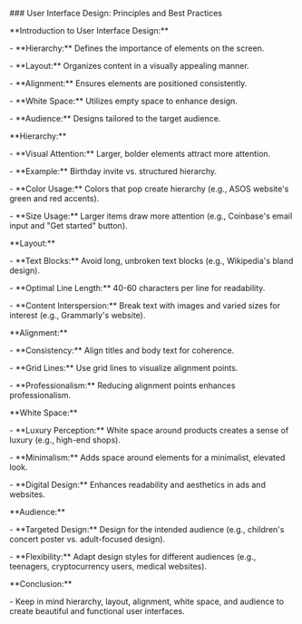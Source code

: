 \### User Interface Design: Principles and Best Practices

\*\*Introduction to User Interface Design:\*\*

\- \*\*Hierarchy:\*\* Defines the importance of elements on the screen.

\- \*\*Layout:\*\* Organizes content in a visually appealing manner.

\- \*\*Alignment:\*\* Ensures elements are positioned consistently.

\- \*\*White Space:\*\* Utilizes empty space to enhance design.

\- \*\*Audience:\*\* Designs tailored to the target audience.

\*\*Hierarchy:\*\*

\- \*\*Visual Attention:\*\* Larger, bolder elements attract more attention.

\- \*\*Example:\*\* Birthday invite vs. structured hierarchy.

\- \*\*Color Usage:\*\* Colors that pop create hierarchy (e.g., ASOS website's green and red accents).

\- \*\*Size Usage:\*\* Larger items draw more attention (e.g., Coinbase's email input and "Get started" button).

\*\*Layout:\*\*

\- \*\*Text Blocks:\*\* Avoid long, unbroken text blocks (e.g., Wikipedia's bland design).

\- \*\*Optimal Line Length:\*\* 40-60 characters per line for readability.

\- \*\*Content Interspersion:\*\* Break text with images and varied sizes for interest (e.g., Grammarly's website).

\*\*Alignment:\*\*

\- \*\*Consistency:\*\* Align titles and body text for coherence.

\- \*\*Grid Lines:\*\* Use grid lines to visualize alignment points.

\- \*\*Professionalism:\*\* Reducing alignment points enhances professionalism.

\*\*White Space:\*\*

\- \*\*Luxury Perception:\*\* White space around products creates a sense of luxury (e.g., high-end shops).

\- \*\*Minimalism:\*\* Adds space around elements for a minimalist, elevated look.

\- \*\*Digital Design:\*\* Enhances readability and aesthetics in ads and websites.

\*\*Audience:\*\*

\- \*\*Targeted Design:\*\* Design for the intended audience (e.g., children's concert poster vs. adult-focused design).

\- \*\*Flexibility:\*\* Adapt design styles for different audiences (e.g., teenagers, cryptocurrency users, medical websites).

\*\*Conclusion:\*\*

\- Keep in mind hierarchy, layout, alignment, white space, and audience to create beautiful and functional user interfaces.

